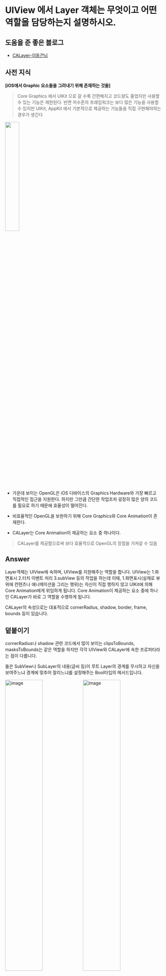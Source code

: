 # UIView 에서 Layer 객체는 무엇이고 어떤 역할을 담당하는지 설명하시오.

## 도움을 준 좋은 블로그
* [CALayer-이동건님](https://baked-corn.tistory.com/110)


## 사전 지식

**[iOS에서 Graphic 요소들을 그려내기 위해 존재하는 것들]**
> Core Graphics 에서 UIKit 으로 갈 수록 간편해지고 코드량도 줄었지만 사용할 수 있는 기능은 제한된다. 반면 저수준의 프래임워크는 보다 많은 기능을 사용할 수 있지만 UIKit, AppKit 에서 기본적으로 제공하는 기능들을 직접 구현해야하는 경우가 생긴다

<img width=30% src=https://user-images.githubusercontent.com/42789819/113587125-5236fd00-9669-11eb-9329-297dedd0dee4.png>

* 가운데 보이는 OpenGL은 iOS 디바이스의 Graphics Hardware와 가장 빠르고 직접적인 접근을 지원한다. 하지만 그만큼 간단한 작업조차 굉장히 많은 양의 코드를 필요로 하기 때문에 효율성이 떨어진다.

* 비효율적인 OpenGL을 보완하기 위해 Core Graphics와 Core Animation이 존재한다.

* CALayer는 Core Animation이 제공하는 요소 중 하나이다.
> CALayer를 제공함으로써 보다 효율적으로 OpenGL의 장점을 가져갈 수 있음



## Answer

Layer객체는 UIView에 속하며, UIView를 지원해주는 역할을 합니다. UIView는 1.화면표시 2.터치 이벤트 처리 3.subView 등의 작업을 하는데 이때, 1.화면표시(실제로 뷰 위에 컨텐츠나 애니메이션을 그리는 행위)는 자신이 직접 행하지 않고 UIKit에 의해 Core Animation에게 위임하게 됩니다. Core Animation이 제공하는 요소 중에 하나인 CALayer가 바로 그 역할을 수행하게 됩니다.


CALayer의 속성으로는 대표적으로 cornerRadius, shadow, border, frame, bounds 등이 있습니다.


## 덭붙이기
cornerRadius나 shadow 관련 코드에서 많이 보이는 clipsToBounds, masksToBounds는 같은 역할을 하지만 각각 UIView와 CALayer에 속한 프로퍼티라는 점이 다릅니다. 

둘은 SubView나 SubLayer의 내용(글씨 등)이 루트 Layer의 경계를 무시하고 자신을 보여주느냐 경계에 맞추어 잘리느냐를 설정해주는 Bool타입의 메서드입니다.

<img width="49%" alt="image" src="https://user-images.githubusercontent.com/42789819/113591359-c1fbb680-966e-11eb-9cc3-4096d0d808f1.png">

<img width="49%" alt="image" src="https://user-images.githubusercontent.com/42789819/113591319-b4463100-966e-11eb-81ac-114815f8a004.png">
